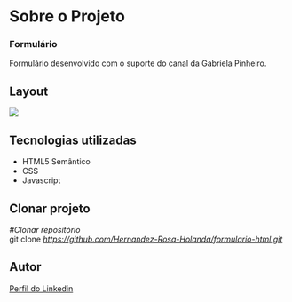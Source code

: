 <div>
  <h1>Sobre o Projeto</h1>

  <h3>Formulário</h3> 
  <p>
    Formulário desenvolvido com o suporte do canal da Gabriela Pinheiro.
  </p>
<h2>Layout</h2>
  <p>
    <img src="https://user-images.githubusercontent.com/82759865/139326231-6d0163cb-d4b5-4236-b242-886b66721785.gif">
  </p>

<h2>Tecnologias utilizadas</h2>

<ul>
  <li>HTML5 Semântico
  <li>CSS
  <li>Javascript
</ul>

<h2>Clonar projeto</h2>

<i>#Clonar repositório</i></br>
  git clone <i>https://github.com/Hernandez-Rosa-Holanda/formulario-html.git</i>

<h2>Autor</h2> 
<p>
<a href="https://www.linkedin.com/in/hernandez-rosa-de-holanda/">Perfil do Linkedin</a>
</p>
</div> 
